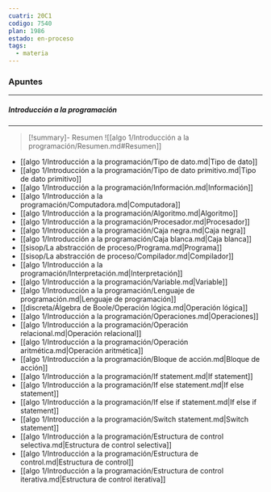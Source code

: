 ```yaml
---
cuatri: 20C1
codigo: 7540
plan: 1986
estado: en-proceso
tags:
  - materia
---
```

### Apuntes 
---
##### Introducción a la programación 
---
> [!summary]- Resumen
> ![[algo 1/Introducción a la programación/Resumen.md#Resumen]]

* [[algo 1/Introducción a la programación/Tipo de dato.md|Tipo de dato]]
* [[algo 1/Introducción a la programación/Tipo de dato primitivo.md|Tipo de dato primitivo]]
* [[algo 1/Introducción a la programación/Información.md|Información]]
* [[algo 1/Introducción a la programación/Computadora.md|Computadora]]
* [[algo 1/Introducción a la programación/Algoritmo.md|Algoritmo]]
* [[algo 1/Introducción a la programación/Procesador.md|Procesador]]
* [[algo 1/Introducción a la programación/Caja negra.md|Caja negra]]
* [[algo 1/Introducción a la programación/Caja blanca.md|Caja blanca]]
* [[sisop/La abstracción de proceso/Programa.md|Programa]]
* [[sisop/La abstracción de proceso/Compilador.md|Compilador]]
* [[algo 1/Introducción a la programación/Interpretación.md|Interpretación]]
* [[algo 1/Introducción a la programación/Variable.md|Variable]]
* [[algo 1/Introducción a la programación/Lenguaje de programación.md|Lenguaje de programación]]
* [[discreta/Álgebra de Boole/Operación lógica.md|Operación lógica]]
* [[algo 1/Introducción a la programación/Operaciones.md|Operaciones]]
* [[algo 1/Introducción a la programación/Operación relacional.md|Operación relacional]]
* [[algo 1/Introducción a la programación/Operación aritmética.md|Operación aritmética]]
* [[algo 1/Introducción a la programación/Bloque de acción.md|Bloque de acción]]
* [[algo 1/Introducción a la programación/If statement.md|If statement]]
* [[algo 1/Introducción a la programación/If else statement.md|If else statement]]
* [[algo 1/Introducción a la programación/If else if statement.md|If else if statement]]
* [[algo 1/Introducción a la programación/Switch statement.md|Switch statement]]
* [[algo 1/Introducción a la programación/Estructura de control selectiva.md|Estructura de control selectiva]]
* [[algo 1/Introducción a la programación/Estructura de control.md|Estructura de control]]
* [[algo 1/Introducción a la programación/Estructura de control iterativa.md|Estructura de control iterativa]]

